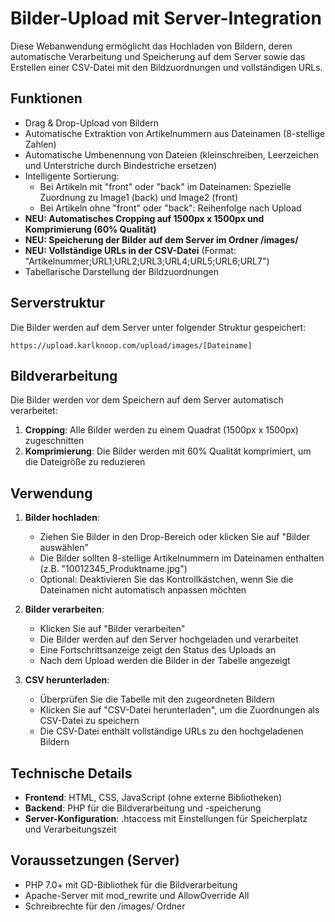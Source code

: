 # Bilder-Upload mit Server-Integration

Diese Webanwendung ermöglicht das Hochladen von Bildern, deren automatische Verarbeitung und Speicherung auf dem Server sowie das Erstellen einer CSV-Datei mit den Bildzuordnungen und vollständigen URLs.

## Funktionen

- Drag & Drop-Upload von Bildern
- Automatische Extraktion von Artikelnummern aus Dateinamen (8-stellige Zahlen)
- Automatische Umbenennung von Dateien (kleinschreiben, Leerzeichen und Unterstriche durch Bindestriche ersetzen)
- Intelligente Sortierung:
  - Bei Artikeln mit "front" oder "back" im Dateinamen: Spezielle Zuordnung zu Image1 (back) und Image2 (front)
  - Bei Artikeln ohne "front" oder "back": Reihenfolge nach Upload
- **NEU: Automatisches Cropping auf 1500px x 1500px und Komprimierung (60% Qualität)**
- **NEU: Speicherung der Bilder auf dem Server im Ordner /images/**
- **NEU: Vollständige URLs in der CSV-Datei** (Format: "Artikelnummer;URL1;URL2;URL3;URL4;URL5;URL6;URL7")
- Tabellarische Darstellung der Bildzuordnungen

## Serverstruktur

Die Bilder werden auf dem Server unter folgender Struktur gespeichert:
```
https://upload.karlknoop.com/upload/images/[Dateiname]
```

## Bildverarbeitung

Die Bilder werden vor dem Speichern auf dem Server automatisch verarbeitet:

1. **Cropping**: Alle Bilder werden zu einem Quadrat (1500px x 1500px) zugeschnitten
2. **Komprimierung**: Die Bilder werden mit 60% Qualität komprimiert, um die Dateigröße zu reduzieren

## Verwendung

1. **Bilder hochladen**:
   - Ziehen Sie Bilder in den Drop-Bereich oder klicken Sie auf "Bilder auswählen"
   - Die Bilder sollten 8-stellige Artikelnummern im Dateinamen enthalten (z.B. "10012345_Produktname.jpg")
   - Optional: Deaktivieren Sie das Kontrollkästchen, wenn Sie die Dateinamen nicht automatisch anpassen möchten

2. **Bilder verarbeiten**:
   - Klicken Sie auf "Bilder verarbeiten"
   - Die Bilder werden auf den Server hochgeladen und verarbeitet
   - Eine Fortschrittsanzeige zeigt den Status des Uploads an
   - Nach dem Upload werden die Bilder in der Tabelle angezeigt

3. **CSV herunterladen**:
   - Überprüfen Sie die Tabelle mit den zugeordneten Bildern
   - Klicken Sie auf "CSV-Datei herunterladen", um die Zuordnungen als CSV-Datei zu speichern
   - Die CSV-Datei enthält vollständige URLs zu den hochgeladenen Bildern

## Technische Details

- **Frontend**: HTML, CSS, JavaScript (ohne externe Bibliotheken)
- **Backend**: PHP für die Bildverarbeitung und -speicherung
- **Server-Konfiguration**: .htaccess mit Einstellungen für Speicherplatz und Verarbeitungszeit

## Voraussetzungen (Server)

- PHP 7.0+ mit GD-Bibliothek für die Bildverarbeitung
- Apache-Server mit mod_rewrite und AllowOverride All
- Schreibrechte für den /images/ Ordner
